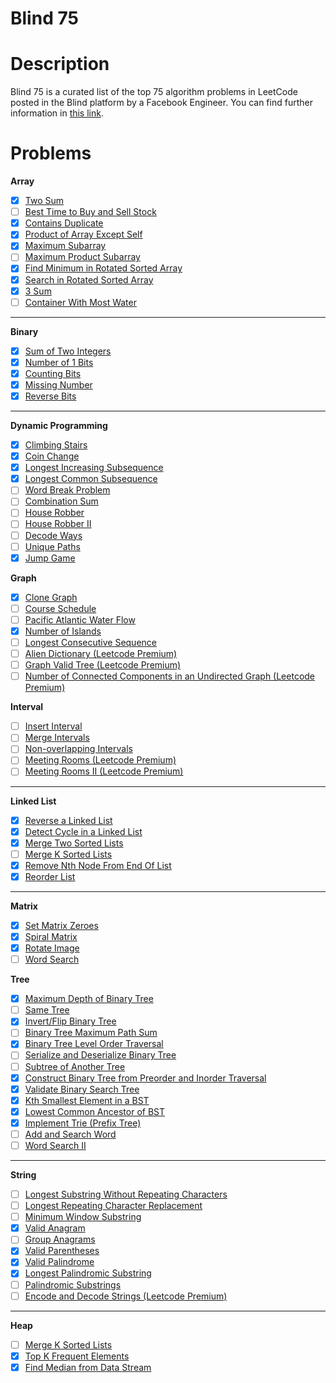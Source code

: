 # Blind 75

# Description

Blind 75 is a curated list of the top 75 algorithm problems in LeetCode posted in the Blind platform by a Facebook Engineer. You can find further information in [this link](https://www.teamblind.com/post/New-Year-Gift---Curated-List-of-Top-75-LeetCode-Questions-to-Save-Your-Time-OaM1orEU).

# Problems

**Array**

- [x]  [Two Sum](https://leetcode.com/problems/two-sum/)
- [ ]  [Best Time to Buy and Sell Stock](https://leetcode.com/problems/best-time-to-buy-and-sell-stock/)
- [x]  [Contains Duplicate](https://leetcode.com/problems/contains-duplicate/)
- [x]  [Product of Array Except Self](https://leetcode.com/problems/product-of-array-except-self/)
- [x]  [Maximum Subarray](https://leetcode.com/problems/maximum-subarray/)
- [ ]  [Maximum Product Subarray](https://leetcode.com/problems/maximum-product-subarray/)
- [x]  [Find Minimum in Rotated Sorted Array](https://leetcode.com/problems/find-minimum-in-rotated-sorted-array/)
- [x]  [Search in Rotated Sorted Array](https://leetcode.com/problems/search-in-rotated-sorted-array/)
- [x]  [3 Sum](https://leetcode.com/problems/3sum/)
- [ ]  [Container With Most Water](https://leetcode.com/problems/container-with-most-water/)

---

**Binary**

- [x]  [Sum of Two Integers](https://leetcode.com/problems/sum-of-two-integers/)
- [x]  [Number of 1 Bits](https://leetcode.com/problems/number-of-1-bits/)
- [x]  [Counting Bits](https://leetcode.com/problems/counting-bits/)
- [x]  [Missing Number](https://leetcode.com/problems/missing-number/)
- [x]  [Reverse Bits](https://leetcode.com/problems/reverse-bits/)

---

**Dynamic Programming**

- [x]  [Climbing Stairs](https://leetcode.com/problems/climbing-stairs/)
- [x]  [Coin Change](https://leetcode.com/problems/coin-change/)
- [x]  [Longest Increasing Subsequence](https://leetcode.com/problems/longest-increasing-subsequence/)
- [x]  [Longest Common Subsequence](https://leetcode.com/problems/longest-common-subsequence/)
- [ ]  [Word Break Problem](https://leetcode.com/problems/word-break/)
- [ ]  [Combination Sum](https://leetcode.com/problems/combination-sum-iv/)
- [ ]  [House Robber](https://leetcode.com/problems/house-robber/)
- [ ]  [House Robber II](https://leetcode.com/problems/house-robber-ii/)
- [ ]  [Decode Ways](https://leetcode.com/problems/decode-ways/)
- [ ]  [Unique Paths](https://leetcode.com/problems/unique-paths/)
- [x]  [Jump Game](https://leetcode.com/problems/jump-game/)

**Graph**

- [x]  [Clone Graph](https://leetcode.com/problems/clone-graph/)
- [ ]  [Course Schedule](https://leetcode.com/problems/course-schedule/)
- [ ]  [Pacific Atlantic Water Flow](https://leetcode.com/problems/pacific-atlantic-water-flow/)
- [x]  [Number of Islands](https://leetcode.com/problems/number-of-islands/)
- [ ]  [Longest Consecutive Sequence](https://leetcode.com/problems/longest-consecutive-sequence/)
- [ ]  [Alien Dictionary (Leetcode Premium)](https://leetcode.com/problems/alien-dictionary/)
- [ ]  [Graph Valid Tree (Leetcode Premium)](https://leetcode.com/problems/graph-valid-tree/)
- [ ]  [Number of Connected Components in an Undirected Graph (Leetcode Premium)](https://leetcode.com/problems/number-of-connected-components-in-an-undirected-graph/)

**Interval**

- [ ]  [Insert Interval](https://leetcode.com/problems/insert-interval/)
- [ ]  [Merge Intervals](https://leetcode.com/problems/merge-intervals/)
- [ ]  [Non-overlapping Intervals](https://leetcode.com/problems/non-overlapping-intervals/)
- [ ]  [Meeting Rooms (Leetcode Premium)](https://leetcode.com/problems/meeting-rooms/)
- [ ]  [Meeting Rooms II (Leetcode Premium)](https://leetcode.com/problems/meeting-rooms-ii/)

---

**Linked List**

- [x]  [Reverse a Linked List](https://leetcode.com/problems/reverse-linked-list/)
- [x]  [Detect Cycle in a Linked List](https://leetcode.com/problems/linked-list-cycle/)
- [x]  [Merge Two Sorted Lists](https://leetcode.com/problems/merge-two-sorted-lists/)
- [ ]  [Merge K Sorted Lists](https://leetcode.com/problems/merge-k-sorted-lists/)
- [x]  [Remove Nth Node From End Of List](https://leetcode.com/problems/remove-nth-node-from-end-of-list/)
- [x]  [Reorder List](https://leetcode.com/problems/reorder-list/)

---

**Matrix**

- [x]  [Set Matrix Zeroes](https://leetcode.com/problems/set-matrix-zeroes/)
- [x]  [Spiral Matrix](https://leetcode.com/problems/spiral-matrix/)
- [x]  [Rotate Image](https://leetcode.com/problems/rotate-image/)
- [ ]  [Word Search](https://leetcode.com/problems/word-search/)

**Tree**

- [x]  [Maximum Depth of Binary Tree](https://leetcode.com/problems/maximum-depth-of-binary-tree/)
- [ ]  [Same Tree](https://leetcode.com/problems/same-tree/)
- [x]  [Invert/Flip Binary Tree](https://leetcode.com/problems/invert-binary-tree/)
- [ ]  [Binary Tree Maximum Path Sum](https://leetcode.com/problems/binary-tree-maximum-path-sum/)
- [x]  [Binary Tree Level Order Traversal](https://leetcode.com/problems/binary-tree-level-order-traversal/)
- [ ]  [Serialize and Deserialize Binary Tree](https://leetcode.com/problems/serialize-and-deserialize-binary-tree/)
- [ ]  [Subtree of Another Tree](https://leetcode.com/problems/subtree-of-another-tree/)
- [x]  [Construct Binary Tree from Preorder and Inorder Traversal](https://leetcode.com/problems/construct-binary-tree-from-preorder-and-inorder-traversal/)
- [x]  [Validate Binary Search Tree](https://leetcode.com/problems/validate-binary-search-tree/)
- [x]  [Kth Smallest Element in a BST](https://leetcode.com/problems/kth-smallest-element-in-a-bst/)
- [x]  [Lowest Common Ancestor of BST](https://leetcode.com/problems/lowest-common-ancestor-of-a-binary-search-tree/)
- [x]  [Implement Trie (Prefix Tree)](https://leetcode.com/problems/implement-trie-prefix-tree/)
- [ ]  [Add and Search Word](https://leetcode.com/problems/add-and-search-word-data-structure-design/)
- [ ]  [Word Search II](https://leetcode.com/problems/word-search-ii/)

---

**String**

- [ ]  [Longest Substring Without Repeating Characters](https://leetcode.com/problems/longest-substring-without-repeating-characters/)
- [ ]  [Longest Repeating Character Replacement](https://leetcode.com/problems/longest-repeating-character-replacement/)
- [ ]  [Minimum Window Substring](https://leetcode.com/problems/minimum-window-substring/)
- [x]  [Valid Anagram](https://leetcode.com/problems/valid-anagram/)
- [ ]  [Group Anagrams](https://leetcode.com/problems/group-anagrams/)
- [x]  [Valid Parentheses](https://leetcode.com/problems/valid-parentheses/)
- [x]  [Valid Palindrome](https://leetcode.com/problems/valid-palindrome/)
- [x]  [Longest Palindromic Substring](https://leetcode.com/problems/longest-palindromic-substring/)
- [ ]  [Palindromic Substrings](https://leetcode.com/problems/palindromic-substrings/)
- [ ]  [Encode and Decode Strings (Leetcode Premium)](https://leetcode.com/problems/encode-and-decode-strings/)

---

**Heap**

- [ ]  [Merge K Sorted Lists](https://leetcode.com/problems/merge-k-sorted-lists/)
- [x]  [Top K Frequent Elements](https://leetcode.com/problems/top-k-frequent-elements/)
- [x]  [Find Median from Data Stream](https://leetcode.com/problems/find-median-from-data-stream/)
